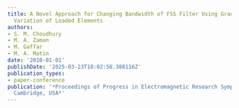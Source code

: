 ```yaml
---
title: A Novel Approach for Changing Bandwidth of FSS Filter Using Gradual Circumferential
  Variation of Loaded Elements
authors:
- S. M. Choudhury
- M. A. Zaman
- M. Gaffar
- M. A. Matin
date: '2010-01-01'
publishDate: '2025-03-23T18:02:58.388116Z'
publication_types:
- paper-conference
publication: '*Proceedings of Progress in Electromagnetic Research Symposium PIERS,
  Cambridge, USA*'
---
```

